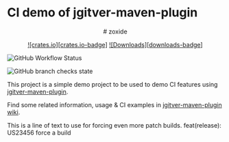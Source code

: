 # CI demo of jgitver-maven-plugin

<div align="center">
# zoxide


  
[![crates.io][crates.io-badge]][releases]
[![Downloads][downloads-badge]][releases]
</div>

![GitHub Workflow Status](https://img.shields.io/github/workflow/status/aboveproperty/ci-cd-demo/Release?style=plastic)

![GitHub branch checks state](https://img.shields.io/github/checks-status/aboveproperty/ci-cd-demo/main?style=plastic)

This project is a simple demo project to be used to demo CI features using [jgitver-maven-plugin](https://github.com/jgitver/jgitver-maven-plugin).

Find some related information, usage & CI examples in [jgitver-maven-plugin wiki](https://github.com/jgitver/jgitver-maven-plugin/wiki).

This is a line of text to use for forcing even more patch builds.
feat(release): US23456 force a build


[Release-badge]: https://img.shields.io/github/workflow/status/aboveproperty/ci-cd-demo/Release?style=plastic
[crates.io]: https://crates.io/crates/zoxide
[releases]: https://github.com/orgs/aboveproperty/packages?repo_name=ci-cd-demo
